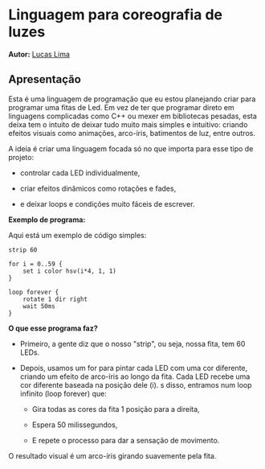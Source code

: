 # Linguagem para coreografia de luzes 

**Autor:** [Lucas Lima](https://github.com/lucasouzamil)

## Apresentação

Esta é uma linguagem de programação que eu estou planejando criar para programar uma fitas de Led.
Em vez de ter que programar direto em linguagens complicadas como C++ ou mexer em bibliotecas pesadas, esta deixa tem o intuito de deixar tudo muito mais simples e intuitivo: criando efeitos visuais como animações, arco-íris, batimentos de luz, entre outros.

A ideia é criar uma linguagem focada só no que importa para esse tipo de projeto:

* controlar cada LED individualmente,

* criar efeitos dinâmicos como rotações e fades,

* e deixar loops e condições muito fáceis de escrever.

**Exemplo de programa:**

Aqui está um exemplo de código simples:

``` linguagem
strip 60

for i = 0..59 {
    set i color hsv(i*4, 1, 1)
}

loop forever {
    rotate 1 dir right
    wait 50ms
}
```

**O que esse programa faz?**

* Primeiro, a gente diz que o nosso "strip", ou seja, nossa fita, tem 60 LEDs.

* Depois, usamos um for para pintar cada LED com uma cor diferente, criando um efeito de arco-íris ao longo da fita.
Cada LED recebe uma cor diferente baseada na posição dele (i).
s disso, entramos num loop infinito (loop forever) que:

  * Gira todas as cores da fita 1 posição para a direita,

  * Espera 50 milissegundos,

  * E repete o processo para dar a sensação de movimento.

O resultado visual é um arco-íris girando suavemente pela fita.